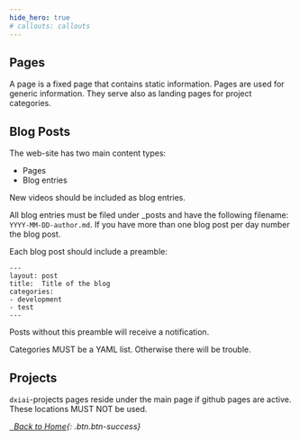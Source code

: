 ```yaml
---
hide_hero: true
# callouts: callouts
---
```


## Pages

A page is a fixed page that contains static information. Pages are used for generic information. They serve also as landing pages for project categories. 

## Blog Posts

The web-site has two main content types: 

- Pages
- Blog entries

New videos should be included as blog entries.

All blog entries must be filed under _posts and have the following filename: `YYYY-MM-DD-author.md`. If you have more than one blog post per day number the blog post. 

Each blog post should include a preamble: 

```
---
layout: post
title:  Title of the blog
categories: 
- development
- test
---
```

Posts without this preamble will receive a notification. 

Categories MUST be a YAML list. Otherwise there will be trouble.

## Projects

`dxiai`-projects pages reside under the main page if github pages are active. These locations MUST NOT be used. 

[<i class="fas fa-home"/> &nbsp; Back to Home](https://www.dxi.ai/tmppages/){: .btn.btn-success}
